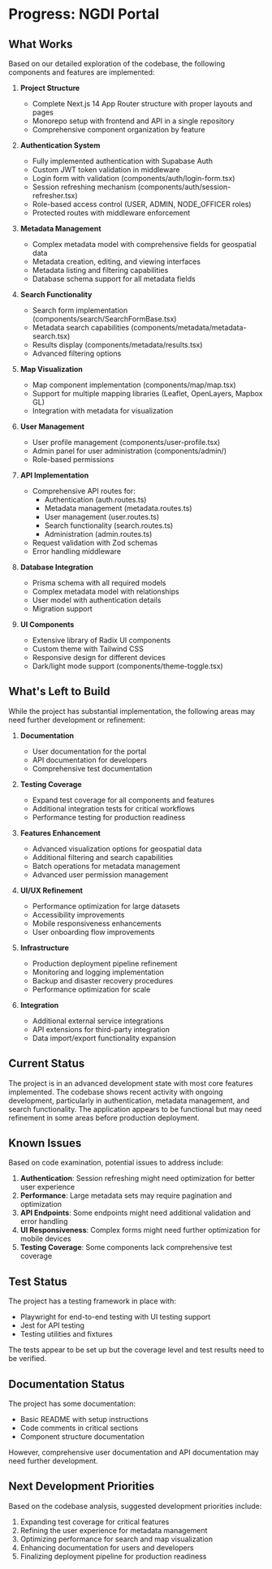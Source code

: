 # Progress: NGDI Portal

## What Works
Based on our detailed exploration of the codebase, the following components and features are implemented:

1. **Project Structure**
   - Complete Next.js 14 App Router structure with proper layouts and pages
   - Monorepo setup with frontend and API in a single repository
   - Comprehensive component organization by feature

2. **Authentication System**
   - Fully implemented authentication with Supabase Auth
   - Custom JWT token validation in middleware
   - Login form with validation (components/auth/login-form.tsx)
   - Session refreshing mechanism (components/auth/session-refresher.tsx)
   - Role-based access control (USER, ADMIN, NODE_OFFICER roles)
   - Protected routes with middleware enforcement

3. **Metadata Management**
   - Complex metadata model with comprehensive fields for geospatial data
   - Metadata creation, editing, and viewing interfaces
   - Metadata listing and filtering capabilities
   - Database schema support for all metadata fields

4. **Search Functionality**
   - Search form implementation (components/search/SearchFormBase.tsx)
   - Metadata search capabilities (components/metadata/metadata-search.tsx)
   - Results display (components/metadata/results.tsx)
   - Advanced filtering options

5. **Map Visualization**
   - Map component implementation (components/map/map.tsx)
   - Support for multiple mapping libraries (Leaflet, OpenLayers, Mapbox GL)
   - Integration with metadata for visualization

6. **User Management**
   - User profile management (components/user-profile.tsx)
   - Admin panel for user administration (components/admin/)
   - Role-based permissions

7. **API Implementation**
   - Comprehensive API routes for:
     - Authentication (auth.routes.ts)
     - Metadata management (metadata.routes.ts)
     - User management (user.routes.ts)
     - Search functionality (search.routes.ts)
     - Administration (admin.routes.ts)
   - Request validation with Zod schemas
   - Error handling middleware

8. **Database Integration**
   - Prisma schema with all required models
   - Complex metadata model with relationships
   - User model with authentication details
   - Migration support

9. **UI Components**
   - Extensive library of Radix UI components
   - Custom theme with Tailwind CSS
   - Responsive design for different devices
   - Dark/light mode support (components/theme-toggle.tsx)

## What's Left to Build
While the project has substantial implementation, the following areas may need further development or refinement:

1. **Documentation**
   - User documentation for the portal
   - API documentation for developers
   - Comprehensive test documentation

2. **Testing Coverage**
   - Expand test coverage for all components and features
   - Additional integration tests for critical workflows
   - Performance testing for production readiness

3. **Features Enhancement**
   - Advanced visualization options for geospatial data
   - Additional filtering and search capabilities
   - Batch operations for metadata management
   - Advanced user permission management

4. **UI/UX Refinement**
   - Performance optimization for large datasets
   - Accessibility improvements
   - Mobile responsiveness enhancements
   - User onboarding flow improvements

5. **Infrastructure**
   - Production deployment pipeline refinement
   - Monitoring and logging implementation
   - Backup and disaster recovery procedures
   - Performance optimization for scale

6. **Integration**
   - Additional external service integrations
   - API extensions for third-party integration
   - Data import/export functionality expansion

## Current Status
The project is in an advanced development state with most core features implemented. The codebase shows recent activity with ongoing development, particularly in authentication, metadata management, and search functionality. The application appears to be functional but may need refinement in some areas before production deployment.

## Known Issues
Based on code examination, potential issues to address include:

1. **Authentication**: Session refreshing might need optimization for better user experience
2. **Performance**: Large metadata sets may require pagination and optimization
3. **API Endpoints**: Some endpoints might need additional validation and error handling
4. **UI Responsiveness**: Complex forms might need further optimization for mobile devices
5. **Testing Coverage**: Some components lack comprehensive test coverage

## Test Status
The project has a testing framework in place with:
- Playwright for end-to-end testing with UI testing support
- Jest for API testing
- Testing utilities and fixtures

The tests appear to be set up but the coverage level and test results need to be verified.

## Documentation Status
The project has some documentation:
- Basic README with setup instructions
- Code comments in critical sections
- Component structure documentation

However, comprehensive user documentation and API documentation may need further development.

## Next Development Priorities
Based on the codebase analysis, suggested development priorities include:

1. Expanding test coverage for critical features
2. Refining the user experience for metadata management
3. Optimizing performance for search and map visualization
4. Enhancing documentation for users and developers
5. Finalizing deployment pipeline for production readiness 